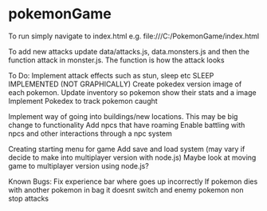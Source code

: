 # pokemonGame

To run simply navigate to index.html e.g. file:///C:/PokemonGame/index.html

To add new attacks update data/attacks.js, data.monsters.js and then the function attack in monster.js. The function is how the attack looks

To Do:
Implement attack effects such as stun, sleep etc SLEEP IMPLEMENTED (NOT GRAPHICALLY)
Create pokedex version image of each pokemon.
Update inventory so pokemon show their stats and a image
Implement Pokedex to track pokemon caught

Implement way of going into buildings/new locations. This may be big change to functionality
Add npcs that have roaming
Enable battling with npcs and other interactions through a npc system

Creating starting menu for game
Add save and load system (may vary if decide to make into multiplayer version with node.js)
Maybe look at moving game to multiplayer version using node.js?

Known Bugs:
Fix experience bar where goes up incorrectly
If pokemon dies with another pokemon in bag it doesnt switch and enemy pokemon non stop attacks
